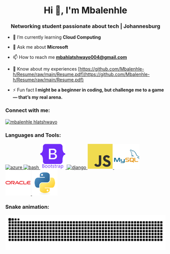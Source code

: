 
<h1 align="center">Hi 👋, I'm Mbalenhle</h1>
<h3 align="center">Networking student passionate about tech | Johannesburg</h3>

- 🌱 I’m currently learning **Cloud Computing**

- 💬 Ask me about **Microsoft**

- 📫 How to reach me **mbahlatshwayo004@gmail.com**

- 📄 Know about my experiences [https://github.com/Mbalenhle-h/Resume/raw/main/Resume.pdf](https://github.com/Mbalenhle-h/Resume/raw/main/Resume.pdf)

- ⚡ Fun fact **I might be a beginner in coding, but challenge me to a game — that’s my real arena.**

<h3 align="left">Connect with me:</h3>
<p align="left">
<a href="https://linkedin.com/in/mbalenhle hlatshwayo" target="blank"><img align="center" src="https://raw.githubusercontent.com/rahuldkjain/github-profile-readme-generator/master/src/images/icons/Social/linked-in-alt.svg" alt="mbalenhle hlatshwayo" height="80" width="50" /></a>
</p>

<h3 align="left">Languages and Tools:</h3>
<p align="left"> <a href="https://azure.microsoft.com/en-in/" target="_blank" rel="noreferrer"> <img src="https://www.vectorlogo.zone/logos/microsoft_azure/microsoft_azure-icon.svg" alt="azure" width="80" height="80"/> </a> <a href="https://www.gnu.org/software/bash/" target="_blank" rel="noreferrer"> <img src="https://www.vectorlogo.zone/logos/gnu_bash/gnu_bash-icon.svg" alt="bash" width="80" height="80"/> </a> <a href="https://getbootstrap.com" target="_blank" rel="noreferrer"> <img src="https://raw.githubusercontent.com/devicons/devicon/master/icons/bootstrap/bootstrap-plain-wordmark.svg" alt="bootstrap" width="80" height="80"/> </a> <a href="https://www.djangoproject.com/" target="_blank" rel="noreferrer"> <img src="https://cdn.worldvectorlogo.com/logos/django.svg" alt="django" width="80" height="80"/> </a> <a href="https://developer.mozilla.org/en-US/docs/Web/JavaScript" target="_blank" rel="noreferrer"> <img src="https://raw.githubusercontent.com/devicons/devicon/master/icons/javascript/javascript-original.svg" alt="javascript" width="80" height="80"/> </a> <a href="https://www.mysql.com/" target="_blank" rel="noreferrer"> <img src="https://raw.githubusercontent.com/devicons/devicon/master/icons/mysql/mysql-original-wordmark.svg" alt="mysql" width="80" height="80"/> </a> <a href="https://www.oracle.com/" target="_blank" rel="noreferrer"> <img src="https://raw.githubusercontent.com/devicons/devicon/master/icons/oracle/oracle-original.svg" alt="oracle" width="80" height="80"/> </a> <a href="https://www.python.org" target="_blank" rel="noreferrer"> <img src="https://raw.githubusercontent.com/devicons/devicon/master/icons/python/python-original.svg" alt="python" width="80" height="80"/> </a> </p>

<h3 align="left">Snake animation:</h3>
<img src="https://raw.githubusercontent.com/mbalenhle-h/mbalenhle-h/output/snake.svg" alt="Snake animation" />

###

###
